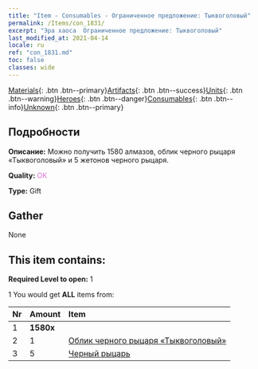 ```yaml
---
title: "Item - Consumables - Ограниченное предложение: Тыквоголовый"
permalink: /Items/con_1831/
excerpt: "Эра хаоса  Ограниченное предложение: Тыквоголовый"
last_modified_at: 2021-04-14
locale: ru
ref: "con_1831.md"
toc: false
classes: wide
---
```

 [Materials](/ru/Items/){: .btn .btn--primary}[Artifacts](/ru/Items/Artifacts/){: .btn .btn--success}[Units](/ru/Items/Units/){: .btn .btn--warning}[Heroes](/ru/Items/Heroes/){: .btn .btn--danger}[Consumables](/ru/Items/Consumables/){: .btn .btn--info}[Unknown](/ru/Items/Unknown/){: .btn .btn--primary}

## Подробности
 **Описание:** Можно получить 1580 алмазов, облик черного рыцаря «Тыквоголовый» и 5 жетонов черного рыцаря.

 **Quality:** <span style="color: #DA70D6">OK</span>

 **Type:** Gift

## Gather

  None

## This item contains:

 **Required Level to open:** 1

 1 You would get **ALL** items  from:

  | Nr | Amount |     Item    |
  |:---|:-------|:------------|
  | 1 |  **1580x** | <i class="fas fa-gem"/> |  | 
  | 2 | 1 | [Облик черного рыцаря «Тыквоголовый»](/ru/Items/con_1982/) | 
  | 3 | 5 | [Черный рыцарь](/ru/Items/unt_213/) | 
